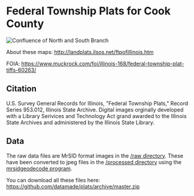 # Federal Township Plats for Cook County

![Confluence of North and South Branch](https://github.com/datamade/plats/blob/master/processed/14-46A.jpg)

About these maps: http://landplats.ilsos.net/ftpofillinois.htm

FOIA: https://www.muckrock.com/foi/illinois-168/federal-township-plat-tiffs-60263/

## Citation
U.S. Survey General Records for Illinois, "Federal Township Plats," Record Series 953.012, Illinois State Archive. Digital images orginally developed with a Library Serivices and Technology Act grand awarded to the Illinois State Archives and administered by the Illinois State Library.

## Data

The raw data files are MrSID format images in the [/raw directory](raw/). These have been converted to jpeg files in the [/processed directory](processed) using the [mrsidgeodecode program](https://www.extensis.com/support/geoexpress-10).

You can download all these files here: https://github.com/datamade/plats/archive/master.zip
